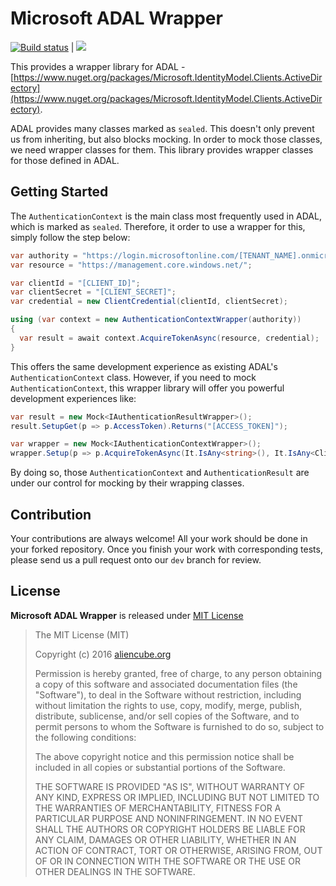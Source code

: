 # Microsoft ADAL Wrapper #

[![Build status](https://ci.appveyor.com/api/projects/status/euwt8ald8yam5ptc/branch/dev?svg=true)](https://ci.appveyor.com/project/justinyoo/microsoft-adal-wrapper/branch/dev) | [![](https://img.shields.io/nuget/v/Aliencube.AdalWrapper.svg)](https://www.nuget.org/packages/Aliencube.AdalWrapper)

This provides a wrapper library for ADAL - [https://www.nuget.org/packages/Microsoft.IdentityModel.Clients.ActiveDirectory](https://www.nuget.org/packages/Microsoft.IdentityModel.Clients.ActiveDirectory).

ADAL provides many classes marked as `sealed`. This doesn't only prevent us from inheriting, but also blocks mocking. In order to mock those classes, we need wrapper classes for them. This library provides wrapper classes for those defined in ADAL.


## Getting Started ##

The `AuthenticationContext` is the main class most frequently used in ADAL, which is marked as `sealed`. Therefore, it order to use a wrapper for this, simply follow the step below:

```csharp
var authority = "https://login.microsoftonline.com/[TENANT_NAME].onmicrosoft.com";
var resource = "https://management.core.windows.net/";

var clientId = "[CLIENT_ID]";
var clientSecret = "[CLIENT_SECRET]";
var credential = new ClientCredential(clientId, clientSecret);

using (var context = new AuthenticationContextWrapper(authority))
{
  var result = await context.AcquireTokenAsync(resource, credential);
}
```

This offers the same development experience as existing ADAL's `AuthenticationContext` class. However, if you need to mock `AuthenticationContext`, this wrapper library will offer you powerful development experiences like:

```csharp
var result = new Mock<IAuthenticationResultWrapper>();
result.SetupGet(p => p.AccessToken).Returns("[ACCESS_TOKEN]");

var wrapper = new Mock<IAuthenticationContextWrapper>();
wrapper.Setup(p => p.AcquireTokenAsync(It.IsAny<string>(), It.IsAny<ClientCredential>())).ReturnsAsync(result.Object);
```

By doing so, those `AuthenticationContext` and `AuthenticationResult` are under our control for mocking by their wrapping classes.


## Contribution ##

Your contributions are always welcome! All your work should be done in your forked repository. Once you finish your work with corresponding tests, please send us a pull request onto our `dev` branch for review.


## License ##

**Microsoft ADAL Wrapper** is released under [MIT License](http://opensource.org/licenses/MIT)

> The MIT License (MIT)
>
> Copyright (c) 2016 [aliencube.org](http://aliencube.org)
> 
> Permission is hereby granted, free of charge, to any person obtaining a copy of this software and associated documentation files (the "Software"), to deal in the Software without restriction, including without limitation the rights to use, copy, modify, merge, publish, distribute, sublicense, and/or sell copies of the Software, and to permit persons to whom the Software is furnished to do so, subject to the following conditions:
> 
> The above copyright notice and this permission notice shall be included in all copies or substantial portions of the Software.
> 
> THE SOFTWARE IS PROVIDED "AS IS", WITHOUT WARRANTY OF ANY KIND, EXPRESS OR IMPLIED, INCLUDING BUT NOT LIMITED TO THE WARRANTIES OF MERCHANTABILITY, FITNESS FOR A PARTICULAR PURPOSE AND NONINFRINGEMENT. IN NO EVENT SHALL THE AUTHORS OR COPYRIGHT HOLDERS BE LIABLE FOR ANY CLAIM, DAMAGES OR OTHER LIABILITY, WHETHER IN AN ACTION OF CONTRACT, TORT OR OTHERWISE, ARISING FROM, OUT OF OR IN CONNECTION WITH THE SOFTWARE OR THE USE OR OTHER DEALINGS IN THE SOFTWARE.
